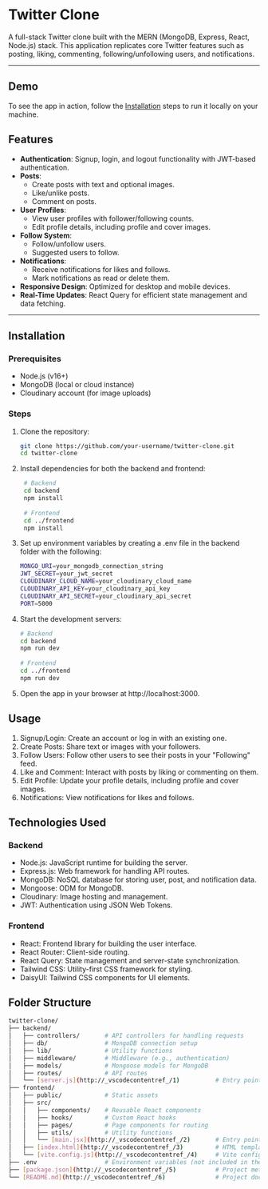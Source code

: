 # Twitter Clone

A full-stack Twitter clone built with the MERN (MongoDB, Express, React, Node.js) stack. This application replicates core Twitter features such as posting, liking, commenting, following/unfollowing users, and notifications.

---

## Demo

To see the app in action, follow the [Installation](#installation) steps to run it locally on your machine.

## Features

- **Authentication**: Signup, login, and logout functionality with JWT-based authentication.
- **Posts**:
  - Create posts with text and optional images.
  - Like/unlike posts.
  - Comment on posts.
- **User Profiles**:
  - View user profiles with follower/following counts.
  - Edit profile details, including profile and cover images.
- **Follow System**:
  - Follow/unfollow users.
  - Suggested users to follow.
- **Notifications**:
  - Receive notifications for likes and follows.
  - Mark notifications as read or delete them.
- **Responsive Design**: Optimized for desktop and mobile devices.
- **Real-Time Updates**: React Query for efficient state management and data fetching.

---

## Installation

### Prerequisites
- Node.js (v16+)
- MongoDB (local or cloud instance)
- Cloudinary account (for image uploads)

### Steps
1. Clone the repository:
   ```bash
   git clone https://github.com/your-username/twitter-clone.git
   cd twitter-clone
2. Install dependencies for both the backend and frontend:
   ```bash   
    # Backend
    cd backend
    npm install
    
    # Frontend
    cd ../frontend
    npm install
3. Set up environment variables by creating a .env file in the backend folder with the following:
   ```bash
   MONGO_URI=your_mongodb_connection_string
   JWT_SECRET=your_jwt_secret
   CLOUDINARY_CLOUD_NAME=your_cloudinary_cloud_name
   CLOUDINARY_API_KEY=your_cloudinary_api_key
   CLOUDINARY_API_SECRET=your_cloudinary_api_secret
   PORT=5000
4. Start the development servers:
   ```bash
   # Backend
   cd backend
   npm run dev
    
   # Frontend
   cd ../frontend
   npm run dev
5. Open the app in your browser at http://localhost:3000.

## Usage
1. Signup/Login: Create an account or log in with an existing one.
2. Create Posts: Share text or images with your followers.
3. Follow Users: Follow other users to see their posts in your "Following" feed.
4. Like and Comment: Interact with posts by liking or commenting on them.
5. Edit Profile: Update your profile details, including profile and cover images.
6. Notifications: View notifications for likes and follows.

## Technologies Used
### Backend
- Node.js: JavaScript runtime for building the server.
- Express.js: Web framework for handling API routes.
- MongoDB: NoSQL database for storing user, post, and notification data.
- Mongoose: ODM for MongoDB.
- Cloudinary: Image hosting and management.
- JWT: Authentication using JSON Web Tokens.
### Frontend
- React: Frontend library for building the user interface.
- React Router: Client-side routing.
- React Query: State management and server-state synchronization.
- Tailwind CSS: Utility-first CSS framework for styling.
- DaisyUI: Tailwind CSS components for UI elements.

## Folder Structure
```bash
twitter-clone/
├── backend/
│   ├── controllers/       # API controllers for handling requests
│   ├── db/                # MongoDB connection setup
│   ├── lib/               # Utility functions
│   ├── middleware/        # Middleware (e.g., authentication)
│   ├── models/            # Mongoose models for MongoDB
│   ├── routes/            # API routes
│   └── [server.js](http://_vscodecontentref_/1)          # Entry point for the backend
├── frontend/
│   ├── public/            # Static assets
│   ├── src/
│   │   ├── components/    # Reusable React components
│   │   ├── hooks/         # Custom React hooks
│   │   ├── pages/         # Page components for routing
│   │   ├── utils/         # Utility functions
│   │   └── [main.jsx](http://_vscodecontentref_/2)       # Entry point for the frontend
│   ├── [index.html](http://_vscodecontentref_/3)         # HTML template
│   └── [vite.config.js](http://_vscodecontentref_/4)     # Vite configuration
├── .env                   # Environment variables (not included in the repo)
├── [package.json](http://_vscodecontentref_/5)           # Project metadata and dependencies
└── [README.md](http://_vscodecontentref_/6)              # Project documentation
